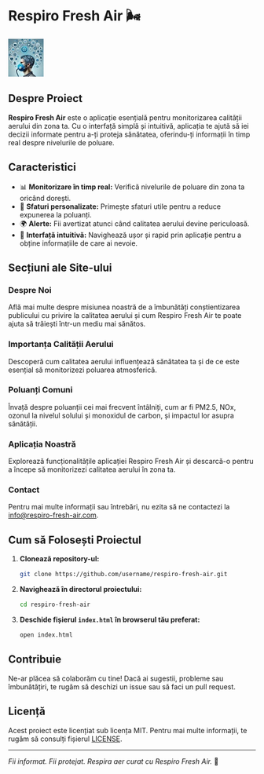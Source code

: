 # Respiro Fresh Air 🌬️

![Respiro Fresh Air](img/app.jpg)

## Despre Proiect

**Respiro Fresh Air** este o aplicație esențială pentru monitorizarea calității aerului din zona ta. Cu o interfață simplă și intuitivă, aplicația te ajută să iei decizii informate pentru a-ți proteja sănătatea, oferindu-ți informații în timp real despre nivelurile de poluare.

## Caracteristici

- 📊 **Monitorizare în timp real:** Verifică nivelurile de poluare din zona ta oricând dorești.
- 🏡 **Sfaturi personalizate:** Primește sfaturi utile pentru a reduce expunerea la poluanți.
- 🌍 **Alerte:** Fii avertizat atunci când calitatea aerului devine periculoasă.
- 📱 **Interfață intuitivă:** Navighează ușor și rapid prin aplicație pentru a obține informațiile de care ai nevoie.

## Secțiuni ale Site-ului

### Despre Noi

Află mai multe despre misiunea noastră de a îmbunătăți conștientizarea publicului cu privire la calitatea aerului și cum Respiro Fresh Air te poate ajuta să trăiești într-un mediu mai sănătos.

### Importanța Calității Aerului

Descoperă cum calitatea aerului influențează sănătatea ta și de ce este esențial să monitorizezi poluarea atmosferică.

### Poluanți Comuni

Învață despre poluanții cei mai frecvent întâlniți, cum ar fi PM2.5, NOx, ozonul la nivelul solului și monoxidul de carbon, și impactul lor asupra sănătății.

### Aplicația Noastră

Explorează funcționalitățile aplicației Respiro Fresh Air și descarcă-o pentru a începe să monitorizezi calitatea aerului în zona ta.

### Contact

Pentru mai multe informații sau întrebări, nu ezita să ne contactezi la [info@respiro-fresh-air.com](mailto:info@respiro-fresh-air.com).

## Cum să Folosești Proiectul

1. **Clonează repository-ul:**
    ```sh
    git clone https://github.com/username/respiro-fresh-air.git
    ```

2. **Navighează în directorul proiectului:**
    ```sh
    cd respiro-fresh-air
    ```

3. **Deschide fișierul `index.html` în browserul tău preferat:**
    ```sh
    open index.html
    ```

## Contribuie

Ne-ar plăcea să colaborăm cu tine! Dacă ai sugestii, probleme sau îmbunătățiri, te rugăm să deschizi un issue sau să faci un pull request.

## Licență

Acest proiect este licențiat sub licența MIT. Pentru mai multe informații, te rugăm să consulți fișierul [LICENSE](LICENSE).

---

*Fii informat. Fii protejat. Respira aer curat cu Respiro Fresh Air.* 🌱
